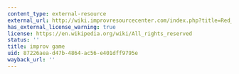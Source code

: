 ```yaml
---
content_type: external-resource
external_url: http://wiki.improvresourcecenter.com/index.php?title=Red_Ball
has_external_license_warning: true
license: https://en.wikipedia.org/wiki/All_rights_reserved
status: ''
title: improv game
uid: 87226aea-d47b-4864-ac56-e401dff9795e
wayback_url: ''
---
```

